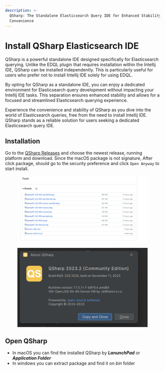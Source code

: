```yaml
---
description: >-
  QSharp: The Standalone Elasticsearch Query IDE for Enhanced Stability and
  Convenience
---
```


# Install QSharp Elasticsearch IDE

QSharp is a powerful standalone IDE designed specifically for Elasticsearch querying. Unlike the EDQL plugin that requires installation within the Intellij IDE, QSharp can be installed independently. This is particularly useful for users who prefer not to install Intellij IDE solely for using EDQL.

By opting for QSharp as a standalone IDE, you can enjoy a dedicated environment for Elasticsearch query development without impacting your Intellij IDE tasks. This separation ensures enhanced stability and allows for a focused and streamlined Elasticsearch querying experience.

Experience the convenience and stability of QSharp as you dive into the world of Elasticsearch queries, free from the need to install Intellij IDE. QSharp stands as a reliable solution for users seeking a dedicated Elasticsearch query IDE.

## Installation

Go to the [QSharp Releases](https://github.com/chengpohi/edql/releases) and choose the newest release, running platform and download. Since the macOS package is not signature, After click package, should go to the security preference and click `Open Anyway` to start install.

<figure><img src="/.gitbook/assets/image (6).png" alt=""><figcaption></figcaption></figure>

<figure><img src="/.gitbook/assets/image (9).png" alt=""><figcaption></figcaption></figure>

## Open QSharp

* In macOS you can find the installed QSharp by _**LanunchPad**_ or _**Application Folder**_
* In windows you can extract package and find it on _bin_ folder
